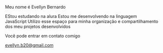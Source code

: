 Meu nome é Evellyn Bernardo

EStou estudando na alura
Estou me desenvolvendo na linguagem JavaScript
Utilizo esse espaço para minha organização e compartilhamento dos meu projetos desenvolvidos


Você pode entrar em contato comigo 

evellyn.b20@gmail.com
